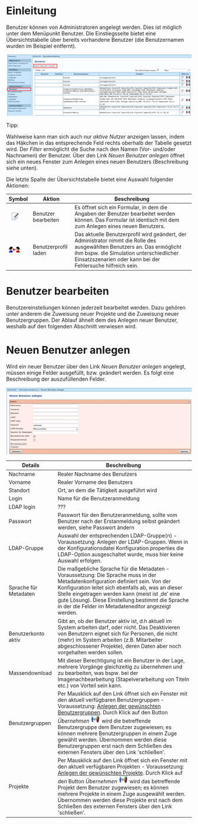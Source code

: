 # Einleitung

Benutzer können von Administratoren angelegt werden. Dies ist möglich unter dem Menüpunkt Benutzer. Die Einstiegsseite bietet eine Übersichtstabelle über bereits vorhandene Benutzer (die Benutzernamen wurden im Beispiel entfernt).

![](images/Benutzer1.jpg)

Tipp:

Wahlweise kann man sich auch nur *aktive Nutzer* anzeigen lassen, indem das Häkchen in das entsprechende Feld rechts oberhalb der Tabelle gesetzt wird.
Der *Filter* ermöglicht die Suche nach den Namen (Vor- und/oder Nachnamen) der Benutzer.
Über den Link *Neuen Benutzer anlegen* öffnet sich ein neues Fenster zum Anlegen eines neuen Benutzers (Beschreibung siehe unten).
 

Die letzte Spalte der Übersichtstabelle bietet eine Auswahl folgender Aktionen:


| Symbol | Aktion | Beschreibung | 
| ------------- | ------------- | ----- |
| ![](images/Icon_Benutzer_bearbeiten.gif) | Benutzer bearbeiten | Es öffnet sich ein Formular, in dem die Angaben der Benutzer bearbeitet werden können. Das Formular ist identisch mit dem zum Anlegen eines neuen Benutzers. |
| ![](images/Icon_Benutzerprofil_laden.gif) | Benutzerprofil laden | Das aktuelle Benutzerprofil wird geändert, der Administrator nimmt die Rolle des ausgewählten Benutzers an. Das ermöglicht ihm bspw. die Simulation unterschiedlicher Einsatzszenarien oder kann bei der Fehlersuche hilfreich sein. |


# Benutzer bearbeiten

Benutzereinstellungen können jederzeit bearbeitet werden. Dazu gehören unter anderem die Zuweisung neuer Projekte und die Zuweisung neuer Benutzergruppen. Der Ablauf ähnelt dem des Anlegen neuer Benutzer, weshalb auf den folgenden Abschnitt verwiesen wird.

# Neuen Benutzer anlegen

Wird ein neuer Benutzer über den Link *Neuen Benutzer anlegen* angelegt, müssen einige Felder ausgefüllt, bzw. geändert werden. Es folgt eine Beschreibung der auszufüllenden Felder.

![](images/Benutzer2.jpg)

| Details       | Beschreibung  |
| ------------- | ------------- |
| Nachname | Realer Nachname des Benutzers | 
| Vorname | Realer Vorname des Benutzers | 
| Standort | Ort, an dem die Tätigkeit ausgeführt wird | 
| Login | Name für die Benutzeranmeldung |
| LDAP login | ??? |
| Passwort | Passwort für den Benutzeranmeldung, sollte vom Benutzer nach der Erstanmeldung selbst geändert werden, siehe Passwort ändern |
| LDAP-Gruppe | Auswahl der entsprechenden LDAP-Gruppe(n) - Voraussetzung: Anlegen der LDAP-Gruppen. Wenn in der Konfigurationsdatei Konfiguration.properties die LDAP-Option ausgeschaltet wurde, muss hier keine Auswahl erfolgen. |
| Sprache für Metadaten | Die maßgebliche Sprache für die Metadaten - Voraussetzung: Die Sprache muss in der Metadatenkonfiguration definiert sein. Von der Konfiguration leitet sich ebenfalls ab, was an dieser Stelle eingetragen werden kann (meist ist ‚de’ eine gute Lösung). Diese Einstellung bestimmt die Sprache in der die Felder im Metadateneditor angezeigt werden. |
| Benutzerkonto aktiv | Gibt an, ob der Benutzer aktiv ist, d.h aktuell im System arbeiten darf, oder nicht. Das Deaktivieren von Benutzern eignet sich für Personen, die nicht (mehr) im System arbeiten (z.B. Mitarbeiter abgeschlossener Projekte), deren Daten aber noch vorgehalten werden sollen. |
| Massendownload | Mit dieser Berechtigung ist ein Benutzer in der Lage, mehrere Vorgänge gleichzeitig zu übernehmen und zu bearbeiten, was bspw. bei der Imagenachbearbeitung (Stapelverarbeitung von Titeln etc.) von Vorteil sein kann. |
| Benutzergruppen | Per Mausklick auf den Link öffnet sich ein Fenster mit den aktuell verfügbaren Benutzergruppen - Voraussetzung: [Anlegen der gewünschten Benutzergruppen](https://github.com/kitodo/kitodo-production/wiki/Bearbeitung-Benutzergruppen). Durch Klick auf den Button *Übernehmen* ![](images/Icon_Benutzergruppe_hinzufuegen.jpg) wird die betreffende Benutzergruppe dem Benutzer zugewiesen; es können mehrere Benutzergruppen in einem Zuge gewählt werden. Übernommen werden diese Benutzergruppen erst nach dem Schließen des externen Fensters über den Link 'schließen’. |
| Projekte | Per Mausklick auf den Link öffnet sich ein Fenster mit den aktuell verfügbaren Projekten - Voraussetzung: [Anlegen der gewünschten Projekte](https://github.com/kitodo/kitodo-production/wiki/Bearbeitung-Projekte). Durch Klick auf den Button *Übernehmen* ![](images/Icon_Benutzergruppe_hinzufuegen.jpg) wird das betreffende Projekt dem Benutzer zugewiesen; es können mehrere Projekte in einem Zuge ausgewählt werden. Übernommen werden diese Projekte erst nach dem Schließen des externen Fensters über den Link 'schließen’. |





